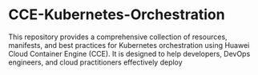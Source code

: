 # CCE-Kubernetes-Orchestration
This repository provides a comprehensive collection of resources, manifests, and best practices for Kubernetes orchestration using Huawei Cloud Container Engine (CCE). It is designed to help developers, DevOps engineers, and cloud practitioners effectively deploy
